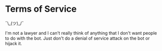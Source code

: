 # Terms of Service

¯\\\_(ツ)\_/¯

I'm not a lawyer and I can't really think of anything that I don't want people
to do with the bot. Just don't do a denial of service attack on the bot or
hijack it.
